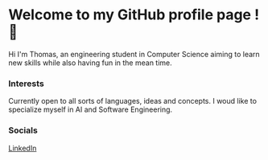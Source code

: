 # Welcome to my GitHub profile page ! 👋

Hi I'm Thomas, an engineering student in Computer Science aiming to learn new skills while also having fun in the mean time.

### Interests

Currently open to all sorts of languages, ideas and concepts. 
I woud like to specialize myself in AI and Software Engineering.

### Socials

[LinkedIn](https://www.linkedin.com/in/tsirvent/)


<!--
**DefrostedWaffle/DefrostedWaffle** is a ✨ _special_ ✨ repository because its `README.md` (this file) appears on your GitHub profile.

